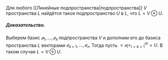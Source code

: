 Для любого [[Линейные подпространства|подпространства]] $V$ пространства $L$ найдётся такое подпространство $U$ в $L$, что $L = V \oplus U$.

##### Доказательство.

Выберем базис $𝑒_1, . . . , 𝑒_𝑘$ подпространства $V$ и дополним его до базиса пространства $L$ векторами $𝑒_{𝑘+1}, . . . , 𝑒_𝑛$. Тогда пусть $<𝑒_i>_{i=k+1}^m = U$. В таком случае  $L = V \oplus U$.
